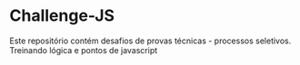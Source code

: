 # Challenge-JS
Este repositório contém desafios de provas técnicas - processos seletivos. Treinando lógica e pontos de javascript
